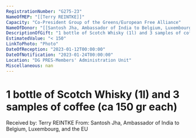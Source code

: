 ```yaml
---
RegistrationNumber: "G275-23"
NameOfMEP: "[[Terry REINTKE]]"
Capacity: "Co-President Group of the Greens/European Free Alliance"
NameOfDonor: "[[Santosh Jha, Ambassador of India to Belgium, Luxembourg, and the EU]]"
DescriptionOfGift: "1 bottle of Scotch Whisky (1l) and 3 samples of coffee (ca 150 gr each)"
EstimatedValue: "< 150"
LinkToPhoto: "Photo"
DateOfReception: "2023-01-12T00:00:00"
DateOfNotification: "2023-01-24T00:00:00"
Location: "DG PRES-Members' Administration Unit"
Miscellaneous: nan
---
```


# 1 bottle of Scotch Whisky (1l) and 3 samples of coffee (ca 150 gr each)

Received by: Terry REINTKE
From: Santosh Jha, Ambassador of India to Belgium, Luxembourg, and the EU
